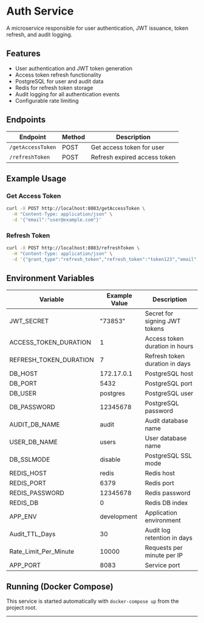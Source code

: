 # Auth Service

A microservice responsible for user authentication, JWT issuance, token refresh, and audit logging.

## Features
- User authentication and JWT token generation
- Access token refresh functionality
- PostgreSQL for user and audit data
- Redis for refresh token storage
- Audit logging for all authentication events
- Configurable rate limiting

## Endpoints

| Endpoint            | Method | Description                |
|---------------------|--------|----------------------------|
| `/getAccessToken`   | POST   | Get access token for user  |
| `/refreshToken`     | POST   | Refresh expired access token |

## Example Usage

### Get Access Token
```bash
curl -X POST http://localhost:8083/getAccessToken \
  -H "Content-Type: application/json" \
  -d '{"email":"user@example.com"}'
```

### Refresh Token
```bash
curl -X POST http://localhost:8083/refreshToken \
  -H "Content-Type: application/json" \
  -d '{"grant_type":"refresh_token","refresh_token":"token123","email":"user@example.com"}'
```

## Environment Variables

| Variable                | Example Value         | Description                                 |
|-------------------------|----------------------|---------------------------------------------|
| JWT_SECRET              | "73853"             | Secret for signing JWT tokens               |
| ACCESS_TOKEN_DURATION   | 1                   | Access token duration in hours              |
| REFRESH_TOKEN_DURATION  | 7                   | Refresh token duration in days              |
| DB_HOST                 | 172.17.0.1           | PostgreSQL host                             |
| DB_PORT                 | 5432                 | PostgreSQL port                             |
| DB_USER                 | postgres             | PostgreSQL user                             |
| DB_PASSWORD             | 12345678             | PostgreSQL password                         |
| AUDIT_DB_NAME           | audit                | Audit database name                         |
| USER_DB_NAME            | users                | User database name                          |
| DB_SSLMODE              | disable              | PostgreSQL SSL mode                         |
| REDIS_HOST              | redis                | Redis host                                  |
| REDIS_PORT              | 6379                 | Redis port                                  |
| REDIS_PASSWORD          | 12345678             | Redis password                              |
| REDIS_DB                | 0                    | Redis DB index                              |
| APP_ENV                 | development          | Application environment                     |
| Audit_TTL_Days          | 30                   | Audit log retention in days                 |
| Rate_Limit_Per_Minute   | 10000                | Requests per minute per IP                  |
| APP_PORT                | 8083                 | Service port                                |

## Running (Docker Compose)

This service is started automatically with `docker-compose up` from the project root.

---
